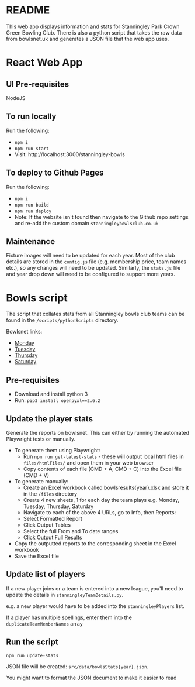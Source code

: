 # README

This web app displays information and stats for Stanningley Park Crown Green Bowling Club.
There is also a python script that takes the raw data from bowlsnet.uk and generates a JSON file that the web app uses.

# React Web App

## UI Pre-requisites

NodeJS

## To run locally

Run the following:

- `npm i`
- `npm run start`
- Visit: http://localhost:3000/stanningley-bowls

## To deploy to Github Pages

Run the following:

- `npm i`
- `npm run build`
- `npm run deploy`
- Note: If the website isn't found then navigate to the Github repo settings and re-add the custom domain `stanningleybowlsclub.co.uk`

## Maintenance

Fixture images will need to be updated for each year. Most of the club details are stored in the `config.js` file (e.g. membership price, team names etc.), so any changes will need to be updated. Similarly, the `stats.js` file and year drop down will need to be configured to support more years.

# Bowls script

The script that collates stats from all Stanningley bowls club teams can be found in the `/scripts/pythonScripts` directory.

Bowlsnet links:

- [Monday](https://bowlsnet.uk/Leeds/MonComb)
- [Tuesday](https://bowlsnet.uk/LeedsParkVets/Tue)
- [Thursday](https://bowlsnet.uk/LeedsParkVets/Thu)
- [Saturday](https://bowlsnet.uk/Leeds/Sat)

## Pre-requisites

- Download and install python 3
- Run: `pip3 install openpyxl==2.6.2`

## Update the player stats

Generate the reports on bowlsnet. This can either by running the automated Playwright tests or manually.

- To generate them using Playwright:
  - Run `npm run get-latest-stats` - these will output local html files in `files/htmlFiles/` and open them in your web browser
  - Copy contents of each file (CMD + A, CMD + C) into the Excel file (CMD + V)
- To generate manually:
  - Create an Excel workbook called bowlsresults{year}.xlsx and store it in the `/files` directory
  - Create 4 new sheets, 1 for each day the team plays e.g. Monday, Tuesday, Thursday, Saturday
  - Navigate to each of the above 4 URLs, go to Info, then Reports:
  - Select Formatted Report
  - Click Output Tables
  - Select the full From and To date ranges
  - Click Output Full Results
- Copy the outputted reports to the corresponding sheet in the Excel workbook
- Save the Excel file

## Update list of players

If a new player joins or a team is entered into a new league, you'll need to update the details in `stanningleyTeamDetails.py`.

e.g. a new player would have to be added into the `stanningleyPlayers` list.

If a player has multiple spellings, enter them into the `duplicateTeamMemberNames` array

## Run the script

`npm run update-stats`

JSON file will be created: `src/data/bowlsStats{year}.json`.

You might want to format the JSON document to make it easier to read
